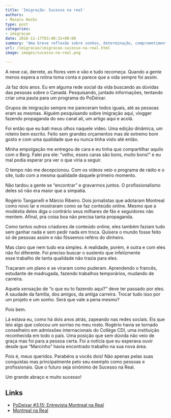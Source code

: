 ```yaml
---
title: 'Imigração: Sucesso na real'
authors:
- Masaru Hoshi
type: post
categories:
- imigracao
date: 2016-11-17T03:40:31+00:00
summary: 'Uma breve reflexão sobre sonhos, determinação, comprometimento e seriedade se tornam ingredientes que fazem a imigração ser um sucesso na real. '
url: /imigracao/imigracao-sucesso-na-real.html
image: images/sucesso-na-real.png

---
```

A neve cai, derrete, as flores vem e vão e tudo recomeça. Quando a gente menos espera a rotina toma conta e parece que a vida sempre foi assim.

Já faz dois anos. Eu em alguma rede social da vida buscando as dúvidas das pessoas sobre o Canadá. Pesquisando, juntado informações, tentando criar uma pauta para um programa do PoDeixar.

Grupos de imigração sempre me pareceram todos iguais, até as pessoas eram as mesmas. Alguém pesquisando sobre imigração aqui, vlogger fazendo propaganda do seu canal ali, um artigo aqui e acolá.

Foi então que eu bati meus olhos naquele vídeo. Uma edição dinâmica, um roteiro bem escrito. Feito sem grandes orçamentos mas de extremo bom gosto e com uma qualidade que eu nunca tinha visto até então.

Minha empolgação me entregou de cara e eu tinha que compartilhar aquilo com o Berg. Falei pra ele: &#8220;velho, esses caras são bons, muito bons!&#8221; e eu mal podia esperar pra ver o que viria a seguir.

O tempo não me decepcionou. Com os vídeos veio o programa de rádio e o site, tudo com a mesma qualidade daquele primeiro momento.

Não tardou a gente se &#8220;encontrar&#8221; e gravarmos juntos. O profissionalismo deles só não era maior que a simpatia.

Rogério Tanganelli e Márcio Ribeiro. Dois jornalistas que adotaram Montreal como novo lar e mostraram como se faz conteúdo online. Mesmo que a modéstia deles diga o contrário seus milhares de fãs e seguidores não mentem. Afinal, pra coisa boa não precisa tanta propaganda.

Como tantos outros criadores de conteúdo online, eles também faziam tudo sem ganhar nada e sem pedir nada em troca. Quisera o mundo fosse feito só de pessoas assim e não fôssemos reféns do dinheiro.

Mas claro que nem tudo era simples. A realidade, porém, é outra e com eles não foi diferente. Foi preciso buscar o sustento que infelizmente esse trabalho de tanta qualidade não trazia para eles.

Traçaram um plano e se viraram como puderam. Aprendendo o francês, estudante de madrugada, fazendo trabalhos temporários, mudando de carreira.

Aquela sensação de &#8220;o que eu to fazendo aqui?&#8221; deve ter passado por eles. A saudade da família, dos amigos, da antiga carreira. Trocar tudo isso por um projeto e um sonho. Será que vale a pena mesmo?

Pois bem.

Lá estava eu, como há dois anos atrás, zapeando nas redes sociais. Eis que leio algo que colocou um sorriso no meu rosto. Rogério havia se tornado conselheiro em admissões internacionais do Collège CDI, uma instituição reconhecida em todo o país. Uma posição que sem dúvida não veio de graça mas foi para a pessoa certa. Foi a notícia que eu esperava ouvir desde que &#8220;Marcinho&#8221; havia encontrado trabalho na sua nova área.

Pois é, meus queridos. Parabéns a vocês dois! Não apenas pelas suas conquistas mas principalmente pelo seu exemplo como pessoas e profissionais. Que o futuro seja sinônimo de Sucesso na Real.

Um grande abraço e muito sucesso!

## Links

  * [PoDeixar #3.15: Entrevista Montreal na Real][1]
  * <a href="http://www.montrealnareal.com/" target="_blank">Montreal na Real</a>

 [1]: http://www.canadaagora.com/podeixar/entrevista-montreal-na-real.html